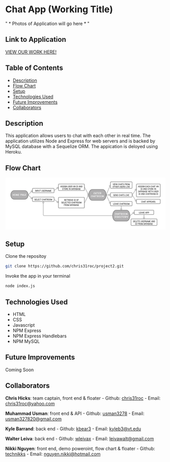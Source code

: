 # Chat App (Working Title)
" * Photos of Application will go here * "


## Link to Application
[VIEW OUR WORK HERE!]()


## Table of Contents
* [Description](#Description)
* [Flow Chart](#Flow-Chart)
* [Setup](#Setup)
* [Technologies Used](#Technologies-Used)
* [Future Improvements](#Future-Improvements)
* [Collaborators](#Collaborators)


## Description

This application allows users to chat with each other in real time. The application utilizes Node and Express for web servers and is backed by MySQL database with a Sequelize ORM. The appication is deloyed using Heroku. 


## Flow Chart
![FlowChart](./images/flow-chart.png)


## Setup

Clone the repositoy 
```bash 
git clone https://github.com/chris31roc/project2.git
```

Invoke the app in your terminal
```bash
node index.js
```


## Technologies Used

- HTML
- CSS
- Javascript
- NPM Express
- NPM Express Handlebars
- NPM MySQL


## Future Improvements

Coming Soon 


## Collaborators
**Chris Hicks**: team captain, front end & floater
    - Github: [chris31roc](https://github.com/chris31roc)
    - Email: chris31roc@yahoo.com

**Muhammad Usman**: front end & API
    - Github: [usman3278](https://github.com/usman3278)
    - Email: usman327820@gmail.com

**Kyle Barrand**: back end
    - Github: [kbear3](https://github.com/kbear3)
    - Email: kyleb3@vt.edu

**Walter Leiva**: back end
    - Github: [wleivax](https://github.com/wleivax)
    - Email: leivawalt@gmail.com

**Nikki Nguyen**: front end, demo poweroint, flow chart & floater
    - Github: [technikks](https://github.com/technikks)
    - Email: nguyen.nikki@hotmail.com
